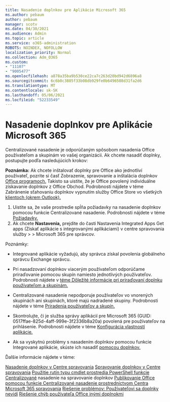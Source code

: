 ```yaml
---
title: Nasadenie doplnkov pre Aplikácie Microsoft 365
ms.author: pebaum
author: pebaum
manager: scotv
ms.date: 04/30/2021
ms.audience: Admin
ms.topic: article
ms.service: o365-administration
ROBOTS: NOINDEX, NOFOLLOW
localization_priority: Normal
ms.collection: Adm_O365
ms.custom:
- "11107"
- "9005477"
ms.openlocfilehash: a878a35ba9b530ce22ca7c263d20bd942d6896a8
ms.sourcegitcommit: 6c6b0c3885f33b08db929fe0b6496508d31fa2d6
ms.translationtype: MT
ms.contentlocale: sk-SK
ms.lasthandoff: 05/06/2021
ms.locfileid: "52233549"
---
```

# <a name="deploying-add-ins-for-microsoft-365-apps"></a>Nasadenie doplnkov pre Aplikácie Microsoft 365

Centralizované nasadenie je odporúčaným spôsobom nasadenia Office používateľom a skupinám vo vašej organizácii. Ak chcete nasadiť doplnky, postupujte podľa nasledujúcich krokov:

**Poznámka:** Ak chcete inštalovať doplnky pre Office ako jednotliví používateľ, pozrite si časť Zobrazenie, spravovanie a inštalácia doplnkov [Office programoch.](https://support.microsoft.com/topic/view-manage-and-install-add-ins-in-office-programs-16278816-1948-4028-91e5-76dca5380f8d) Takisto sa uistite, že je Office povolený individuálne získavanie doplnkov z Office Obchod. Podrobnosti nájdete v téme Zabránenie sťahovaniu doplnkov vypnutím služby Office Store vo všetkých [klientoch (okrem Outlook).](https://docs.microsoft.com/microsoft-365/admin/manage/manage-addins-in-the-admin-center?view=o365-worldwide#prevent-add-in-downloads-by-turning-off-the-office-store-across-all-clients-except-outlook)

1. Uistite sa, že vaše prostredie spĺňa požiadavky na nasadenie doplnkov pomocou funkcie Centralizované nasadenie. Podrobnosti nájdete v téme [Požiadavky.](https://docs.microsoft.com/microsoft-365/admin/manage/centralized-deployment-of-add-ins?#requirements)
2. Ak chcete **Nastavenia,** prejdite do časti Nastavenia Integrated Apps Get apps (Získať aplikácie s integrovanými aplikáciami) v centre spravovania služby  >    >   Microsoft 365 pre správcov. 

Poznámky: 

- Integrované aplikácie vyžadujú, aby správca získal povolenia globálneho správcu Exchange správcu.

- Pri nasadzovaní doplnkov viacerým používateľom odporúčame priraďovanie pomocou skupín namiesto jednotlivých používateľov. Podrobnosti nájdete v [téme Dôležité informácie pri priraďovaní doplnku používateľom a skupinám.](https://docs.microsoft.com/microsoft-365/admin/manage/manage-deployment-of-add-ins?view=o365-worldwide#considerations-when-assigning-an-add-in-to-users-and-groups)

- Centralizované nasadenie nepodporuje používateľov vo vnorených skupinách ani skupinách, ktoré majú nadradené skupiny. Podrobnosti nájdete v téme [Priradenia používateľov a skupín.](https://docs.microsoft.com/microsoft-365/admin/manage/centralized-deployment-of-add-ins?view=o365-worldwide#user-and-group-assignments)

- Skontrolujte, či je služba správy aplikácií pre Microsoft 365 (GUID: 0517ffae-825d-4aff-999e-3f2336b8a20a) povolená pre používateľov na prihlásenie. Podrobnosti nájdete v téme [Konfigurácia vlastností aplikácie.](https://docs.microsoft.com/azure/active-directory/manage-apps/add-application-portal-configure#configure-app-properties)

- Ak sa vyskytnú problémy s nasadením doplnkov pomocou funkcie Integrované aplikácie, skúste ich nasadiť [pomocou doplnkov.](https://admin.microsoft.com/AdminPortal/Home?#/Settings/AddIns)

Ďalšie informácie nájdete v téme:

[Nasadenie doplnkov v Centre spravovania](https://docs.microsoft.com/microsoft-365/admin/manage/manage-deployment-of-add-ins) 
 [Spravovanie doplnkov v Centre spravovania](https://docs.microsoft.com/microsoft-365/admin/manage/manage-addins-in-the-admin-center) 
 [Použitie rutín typu cmdlet prostredia PowerShell funkcie Centralizované](https://docs.microsoft.com/microsoft-365/enterprise/use-the-centralized-deployment-powershell-cmdlets-to-manage-add-ins) nasadenie na spravovanie doplnkov 
 [Publikovanie Office pomocou funkcie Centralizované nasadenie prostredníctvom Centra Microsoft 365 spravovania](https://docs.microsoft.com/office/dev/add-ins/publish/centralized-deployment#publish-an-office-add-in-via-centralized-deployment) 
 [Riešenie problémov: Používateľovi sa doplnky nevidí](https://docs.microsoft.com/office365/troubleshoot/access-management/user-not-seeing-add-ins) 
 [Riešenie chýb používateľa Office inými doplnokmi](https://docs.microsoft.com/office/dev/add-ins/testing/testing-and-troubleshooting)